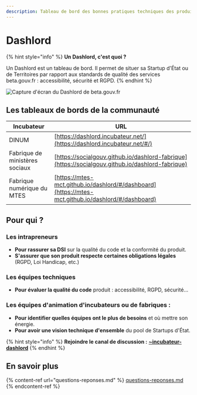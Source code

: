 ```yaml
---
description: Tableau de bord des bonnes pratiques techniques des produits numériques.
---
```


# Dashlord

{% hint style="info" %}
**Un Dashlord, c'est quoi ?**

Un Dashlord est un tableau de bord. Il permet de situer sa Startup d'État ou de Territoires par rapport aux standards de qualité des services beta.gouv.fr : accessibilité, sécurité et RGPD.
{% endhint %}

![Capture d'écran du Dashlord de beta.gouv.fr](<../../../.gitbook/assets/Screenshot 2021-11-04 at 14.22.17.png>)

## Les tableaux de bords de la communauté

| **Incubateur**                 | **URL**                                                                                            |
| ------------------------------ | -------------------------------------------------------------------------------------------------- |
| DINUM                          | [https://dashlord.incubateur.net/](https://dashlord.incubateur.net/#/)                             |
| Fabrique de ministères sociaux | [https://socialgouv.github.io/dashlord-fabrique](https://socialgouv.github.io/dashlord-fabrique)   |
| Fabrique numérique du MTES     | [https://mtes-mct.github.io/dashlord/#/dashboard](https://mtes-mct.github.io/dashlord/#/dashboard) |

## Pour qui ?

### Les intrapreneurs

* **Pour rassurer sa DSI** sur la qualité du code et la conformité du produit.
* **S'assurer que son produit respecte certaines obligations légales** (RGPD, Loi Handicap, etc.)

### Les équipes techniques

* **Pour évaluer la qualité du code** produit : accessibilité, RGPD, sécurité...

### Les équipes d'animation d'incubateurs ou de fabriques :

* **Pour identifier quelles équipes ont le plus de besoins** et où mettre son énergie.
* **Pour avoir une vision technique d'ensemble** du pool de Startups d'État.

{% hint style="info" %}
**Rejoindre le canal de discussion :** [**\~incubateur-dashlord**](https://mattermost.incubateur.net/betagouv/channels/incubateur-dashlord)
{% endhint %}

## En savoir plus

{% content-ref url="questions-reponses.md" %}
[questions-reponses.md](questions-reponses.md)
{% endcontent-ref %}
